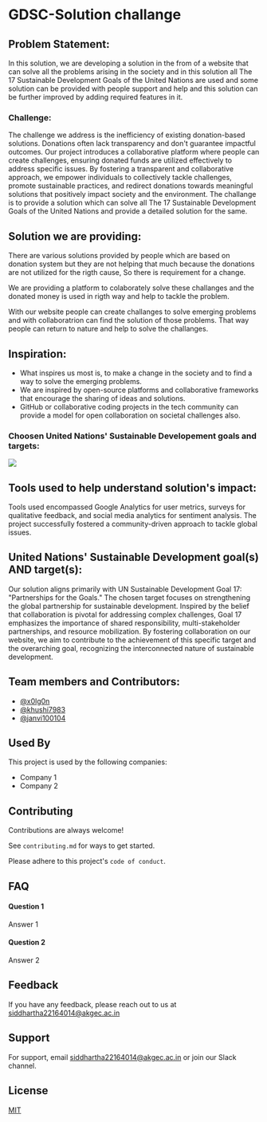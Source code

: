 
# GDSC-Solution challange
## Problem Statement: 
In this solution, we are developing a solution in the from of a website that can solve all the problems arising in the society and in this solution all The 17 Sustainable Development Goals of the United Nations are used and some solution can be provided with people support and help and this solution can be further improved by adding required features in it.

### Challenge: 
The challenge we address is the inefficiency of existing donation-based solutions. Donations often lack transparency and don't guarantee impactful outcomes. Our project introduces a collaborative platform where people can create challenges, ensuring donated funds are utilized effectively to address specific issues. By fostering a transparent and collaborative approach, we empower individuals to collectively tackle challenges, promote sustainable practices, and redirect donations towards meaningful solutions that positively impact society and the environment.
The challange is to provide a solution which can solve all The 17 Sustainable Development Goals of the United Nations and provide a detailed solution for the same.

## Solution we are providing: 
There are various solutions provided by people which are based on donation system but they are not helping that much because the donations are not utilized for the rigth cause, So there is requirement for a change.

We are providing a platform to colaborately solve these challanges and the donated money is used in rigth way and help to tackle the problem. 

With our website people can create challanges to solve emerging problems and with collaboratrion can find the solution of those problems. That way people can return to nature and help to solve the challanges.

## Inspiration: 
- What inspires us most is, to make a change in the society and to find a way to solve the emerging problems.
- We are inspired by open-source platforms and collaborative frameworks that encourage the sharing of ideas and solutions.
- GitHub or collaborative coding projects in the tech community can provide a model for open collaboration on societal challenges also.


### Choosen United Nations' Sustainable Developement goals and targets:
<img src = "https://raw.githubusercontent.com/x0lg0n/GDSC-Solution-Challange/main/un-goals.webp">

## Tools used to help understand solution's impact:
Tools used encompassed Google Analytics for user metrics, surveys for qualitative feedback, and social media analytics for sentiment analysis. The project successfully fostered a community-driven approach to tackle global issues.

##  United Nations' Sustainable Development goal(s) AND target(s): 
Our solution aligns primarily with UN Sustainable Development Goal 17: "Partnerships for the Goals." The chosen target focuses on strengthening the global partnership for sustainable development. Inspired by the belief that collaboration is pivotal for addressing complex challenges, Goal 17 emphasizes the importance of shared responsibility, multi-stakeholder partnerships, and resource mobilization. By fostering collaboration on our website, we aim to contribute to the achievement of this specific target and the overarching goal, recognizing the interconnected nature of sustainable development.


  





## Team members and Contributors: 


- [@x0lg0n](https://github.com/x0lg0n)
- [@khushi7983](https://github.com/khushi7983)
- [@janvi100104](https://github.com/janvi100104)

## Used By

This project is used by the following companies:

- Company 1
- Company 2


## Contributing

Contributions are always welcome!

See `contributing.md` for ways to get started.

Please adhere to this project's `code of conduct`.


## FAQ

#### Question 1

Answer 1

#### Question 2

Answer 2


## Feedback

If you have any feedback, please reach out to us at siddhartha22164014@akgec.ac.in


## Support

For support, email siddhartha22164014@akgec.ac.in or join our Slack channel.


## License

[MIT](https://choosealicense.com/licenses/mit/)

